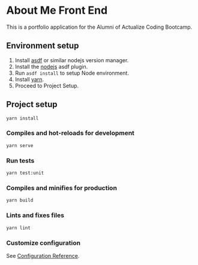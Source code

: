 # About Me Front End

This is a portfolio application for the Alumni of Actualize Coding Bootcamp.

## Environment setup

1. Install [asdf](http://asdf-vm.com/guide/getting-started.html#_1-install-dependencies) or similar nodejs version manager.
2. Install the [nodejs](https://github.com/asdf-vm/asdf-nodejs/) asdf plugin.
3. Run `asdf install` to setup Node environment.
4. Install [yarn](https://classic.yarnpkg.com/lang/en/docs/install/#mac-stable).
4. Proceed to Project Setup.

## Project setup

```
yarn install
```

### Compiles and hot-reloads for development

```
yarn serve
```

### Run tests

```
yarn test:unit
```

### Compiles and minifies for production

```
yarn build
```

### Lints and fixes files

```
yarn lint
```

### Customize configuration

See [Configuration Reference](https://cli.vuejs.org/config/).
